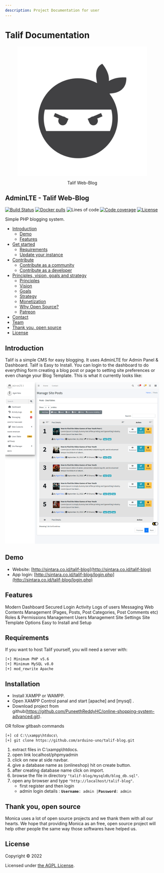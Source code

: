 ```yaml
---
description: Project Documentation for user
---
```


# Talif Documentation

<figure><img src="images/ninja-logo.png" alt="ninja-logo" align="center"><figcaption><p align="center">Talif Web-Blog</p></figcaption></figure>

## AdminLTE - Talif Web-Blog

[![Build Status](https://img.shields.io/github/workflow/status/arduino-uno/talif-blog/Build?style=flat-square\&label=Build%20Status)](https://github.com/talif-blog) [![Docker pulls](https://img.shields.io/docker/pulls/library/talif-blog)](https://hub.docker.com/\_/talif-blog/) ![Lines of code](https://img.shields.io/tokei/lines/github/arduino-uno/talif-blog) [![Code coverage](https://img.shields.io/sonar/coverage/talif-blog?server=https%3A%2F%2Fsonarcloud.io\&style=flat-square\&label=Coverage%20Status)](https://sonarcloud.io/project/activity?custom\_metrics=coverage\&graph=custom\&id=talif-blog) [![License](https://img.shields.io/github/license/arduino-uno/talif-blog)](LICENSE.md)

Simple PHP blogging system.

* [Introduction](./#introduction)
  * [Demo](./#demo)
  * [Features](./#features)
* [Get started](./#get-started)
  * [Requirements](./#requirements)
  * [Update your instance](./#update-your-instance)
* [Contribute](./#contribute)
  * [Contribute as a community](./#contribute-as-a-community)
  * [Contribute as a developer](./#contribute-as-a-developer)
* [Principles, vision, goals and strategy](./#principles-vision-goals-and-strategy)
  * [Principles](./#principles)
  * [Vision](./#vision)
  * [Goals](./#goals)
  * [Strategy](./#strategy)
  * [Monetization](./#monetization)
  * [Why Open Source?](./#why-open-source)
  * [Patreon](./#patreon)
* [Contact](./#contact)
* [Team](./#team)
* [Thank you, open source](./#thank-you-open-source)
* [License](./#license)

## Introduction

Talif is a simple CMS for easy blogging. It uses AdminLTE for Admin Panel & Dashboard. Talif is Easy to Install. You can login to the dashboard to do everything form creating a blog post or page to setting site preferences or even change your Blog Template. This is what it currently looks like:

![screen-shot](https://raw.githubusercontent.com/arduino-uno/talif-blog/main/images/screenshot.png)

## Demo

* Website: [http://sintara.co.id/talif-blog](http://sintara.co.id/talif-blog)
* App login: [http://sintara.co.id/talif-blog/login.php](http://sintara.co.id/talif-blog/login.php)

## Features

Modern Dashboard Secured Login Activity Logs of users Messaging Web Contents Management (Pages, Posts, Post Categories, Post Comments etc) Roles & Permissions Management Users Management Site Settings Site Template Options Easy to Install and Setup

## Requirements

If you want to host Talif yourself, you will need a server with:

```
[+] Minimum PHP v5.6
[+] Minimum MySQL v8.0
[+] mod_rewrite Apache
```

## Installation

* Install XAMPP or WAMPP.
* Open XAMPP Control panal and start \[apache] and \[mysql] .
* Download project from github(https://github.com/PuneethReddyHC/online-shopping-system-advanced.git).

OR follow gitbash commands

```
[+] cd C:\\xampp\htdocs\
[+] git clone https://github.com/arduino-uno/talif-blog.git
```

1. extract files in C:\xampp\htdocs.
2. open link localhost/phpmyadmin
3. click on new at side navbar.
4. give a database name as (onlineshop) hit on create button.
5. after creating database name click on import.
6. browse the file in directory `"talif-blog/mysqldb`_`/`_`blog_db.sql"`.
7. open any browser and type `"http://localhost/talif-blog"`.
   * first register and then login
   * admin login details : **`Username`**`: admin |`**`Password`**`: admin`

## Thank you, open source

Monica uses a lot of open source projects and we thank them with all our hearts. We hope that providing Monica as an free, open source project will help other people the same way those softwares have helped us.

## License

Copyright © 2022

Licensed under [the AGPL License](LICENSE.md).
